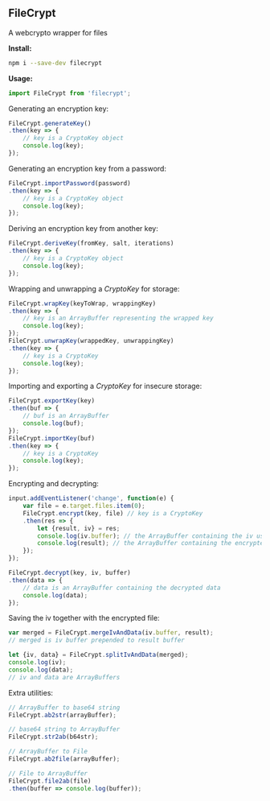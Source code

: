## FileCrypt
A webcrypto wrapper for files

**Install:**

```bash
npm i --save-dev filecrypt
```

**Usage:**

```javascript
import FileCrypt from 'filecrypt';
```
Generating an encryption key:
```javascript
FileCrypt.generateKey()
.then(key => {
    // key is a CryptoKey object
    console.log(key);
});
```
Generating an encryption key from a password:
```javascript
FileCrypt.importPassword(password)
.then(key => {
    // key is a CryptoKey object
    console.log(key);
});
```
Deriving an encryption key from another key:
```javascript
FileCrypt.deriveKey(fromKey, salt, iterations)
.then(key => {
    // key is a CryptoKey object
    console.log(key);
});
```
Wrapping and unwrapping a *CryptoKey* for storage:
```javascript
FileCrypt.wrapKey(keyToWrap, wrappingKey)
.then(key => {
    // key is an ArrayBuffer representing the wrapped key
    console.log(key);
});
FileCrypt.unwrapKey(wrappedKey, unwrappingKey)
.then(key => {
    // key is a CryptoKey
    console.log(key);
});
```
Importing and exporting a *CryptoKey* for insecure storage:
```javascript
FileCrypt.exportKey(key)
.then(buf => {
    // buf is an ArrayBuffer
    console.log(buf);
});
FileCrypt.importKey(buf)
.then(key => {
    // key is a CryptoKey
    console.log(key);
});
```
Encrypting and decrypting:
```javascript
input.addEventListener('change', function(e) {
	var file = e.target.files.item(0);
	FileCrypt.encrypt(key, file) // key is a CryptoKey
	.then(res => {
	    let {result, iv} = res;
	    console.log(iv.buffer); // the ArrayBuffer containing the iv used to encrypt
	    console.log(result); // the ArrayBuffer containing the encrypted data
	});
});

FileCrypt.decrypt(key, iv, buffer)
.then(data => {
    // data is an ArrayBuffer containing the decrypted data
    console.log(data);
});
```
Saving the iv together with the encrypted file:
```javascript
var merged = FileCrypt.mergeIvAndData(iv.buffer, result);
// merged is iv buffer prepended to result buffer

let {iv, data} = FileCrypt.splitIvAndData(merged);
console.log(iv);
console.log(data);
// iv and data are ArrayBuffers
```
Extra utilities:
```javascript
// ArrayBuffer to base64 string
FileCrypt.ab2str(arrayBuffer);

// base64 string to ArrayBuffer
FileCrypt.str2ab(b64str);

// ArrayBuffer to File
FileCrypt.ab2file(arrayBuffer);

// File to ArrayBuffer
FileCrypt.file2ab(file)
.then(buffer => console.log(buffer));
```
